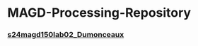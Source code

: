 # MAGD-Processing-Repository

### [s24magd150lab02_Dumonceaux](https://github.com/Boyloytt/MAGD-Processing-Repository/blob/gh-pages/s24magd150lab02_Dumonceaux.zip)
